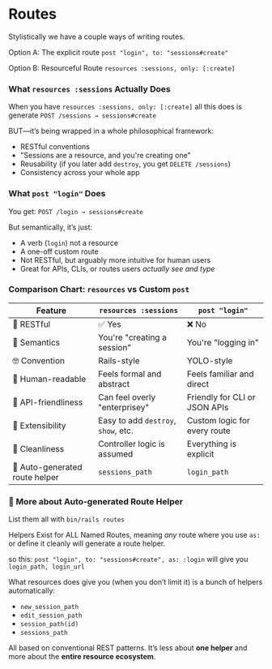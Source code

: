 # Routes

Stylistically we have a couple ways of writing routes.

Option A: The explicit route `post "login", to: "sessions#create"` 

Option B: Resourceful Route `resources :sessions, only: [:create]` 

### What `resources :sessions` Actually Does

When you have `resources :sessions, only: [:create]` all this does is generate `POST /sessions → sessions#create` 

BUT—it’s being wrapped in a whole philosophical framework:

- RESTful conventions
- "Sessions are a resource, and you're creating one"
- Reusability (if you later add `destroy`, you get `DELETE /sessions`)
- Consistency across your whole app

### What `post "login"` Does

You get: `POST /login → sessions#create` 

But semantically, it’s just:

- A verb (`login`) not a resource
- A one-off custom route
- Not RESTful, but arguably more intuitive for human users
- Great for APIs, CLIs, or routes users *actually see and type*

### Comparison Chart: `resources` vs Custom `post`

| Feature | `resources :sessions` | `post "login"` |
| --- | --- | --- |
| 🔄 RESTful | ✅ Yes | ❌ No |
| 🧠 Semantics | You're "creating a session" | You're "logging in" |
| 🤓 Convention | Rails-style | YOLO-style |
| 🧍 Human-readable | Feels formal and abstract | Feels familiar and direct |
| 🤖 API-friendliness | Can feel overly "enterprisey" | Friendly for CLI or JSON APIs |
| 💪 Extensibility | Easy to add `destroy`, `show`, etc. | Custom logic for every route |
| 🧹 Cleanliness | Controller logic is assumed | Everything is explicit |
| 🔮 Auto-generated route helper | `sessions_path` | `login_path` |

### 🔮  More about Auto-generated Route Helper

List them all with `bin/rails routes` 

Helpers Exist for ALL Named Routes, meaning *any* route where you use `as:` or define it cleanly will generate a route helper.

so this: `post "login", to: "sessions#create", as: :login` will give you `login_path, login_url` 

What resources does give you (when you don’t limit it) is a bunch of helpers automatically:

- `new_session_path`
- `edit_session_path`
- `session_path(id)`
- `sessions_path`

All based on conventional REST patterns. It’s less about **one helper** and more about the **entire resource ecosystem**.